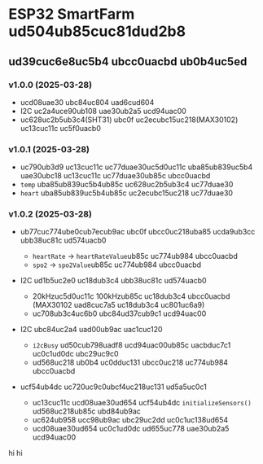 # ESP32 SmartFarm ud504ub85cuc81dud2b8

## ud39cuc6e8uc5b4 ubcc0uacbd ub0b4uc5ed

### v1.0.0 (2025-03-28)
- ucd08uae30 ubc84uc804 uad6cud604
- I2C uc2a4uce90ub108 uae30ub2a5 ucd94uac00
- uc628uc2b5ub3c4(SHT31) ubc0f uc2ecubc15uc218(MAX30102) uc13cuc11c uc5f0uacb0

### v1.0.1 (2025-03-28)
- uc790ub3d9 uc13cuc11c uc77duae30uc5d0uc11c uba85ub839uc5b4 uae30ubc18 uc13cuc11c uc77duae30ub85c ubcc0uacbd
- `temp` uba85ub839uc5b4ub85c uc628uc2b5ub3c4 uc77duae30
- `heart` uba85ub839uc5b4ub85c uc2ecubc15uc218 uc77duae30

### v1.0.2 (2025-03-28)
- ub77cuc774ube0cub7ecub9ac ubc0f ubcc0uc218uba85 ucda9ub3cc ubb38uc81c ud574uacb0
  - `heartRate` -> `heartRateValue`ub85c uc774ub984 ubcc0uacbd
  - `spo2` -> `spo2Value`ub85c uc774ub984 ubcc0uacbd
  
- I2C ud1b5uc2e0 uc18dub3c4 ubb38uc81c ud574uacb0
  - 20kHzuc5d0uc11c 100kHzub85c uc18dub3c4 ubcc0uacbd (MAX30102 uad8cuc7a5 uc18dub3c4 uc801uc6a9)
  - uc708ub3c4uc6b0 ubc84ud37cub9c1 ucd94uac00
  
- I2C ubc84uc2a4 uad00ub9ac uac1cuc120
  - `i2cBusy` ud50cub798uadf8 ucd94uac00ub85c uacbduc7c1 uc0c1ud0dc ubc29uc9c0
  - ud568uc218 ub0b4 uc0dduc131 ubcc0uc218 uc774ub984 ubcc0uacbd
  
- ucf54ub4dc uc720uc9c0ubcf4uc218uc131 ud5a5uc0c1
  - uc13cuc11c ucd08uae30ud654 ucf54ub4dc `initializeSensors()` ud568uc218ub85c ubd84ub9ac
  - uc624ub958 ucc98ub9ac ubc29uc2dd uc0c1uc138ud654
  - ucd08uae30ud654 uc0c1ud0dc ud655uc778 uae30ub2a5 ucd94uac00

hi hi
